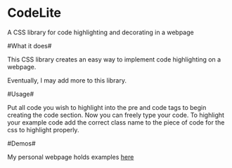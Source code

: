 CodeLite
========

A CSS library for code highlighting and decorating in a webpage

#What it does#

This CSS library creates an easy way to implement code highlighting on a webpage.

Eventually, I may add more to this library.

#Usage#

Put all code you wish to highlight into the pre and code tags to begin creating the code section. Now you can freely type your code. To highlight your example code add the correct class name to the piece of code for the css to highlight properly.

#Demos#

My personal webpage holds examples [here](https://github.com/Chippers255/EuchrePy)
